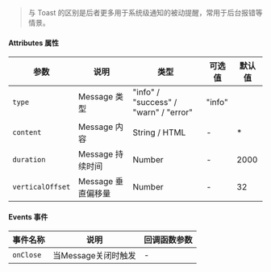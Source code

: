 > 与 Toast 的区别是后者更多用于系统级通知的被动提醒，常用于后台报错等情景。

#### Attributes 属性

参数 | 说明 | 类型 | 可选值 | 默认值
--- | --- | --- | --- | ---
`type` | Message 类型 | "info" / "success" / "warn" / "error" | "info"
`content` | Message 内容 | String / HTML | - | *
`duration` | Message 持续时间 | Number | - | 2000
`verticalOffset` | Message 垂直偏移量 | Number | - | 32

#### Events 事件

事件名称 | 说明 | 回调函数参数
--- | --- | --- | 
`onClose` | 当Message关闭时触发 | -